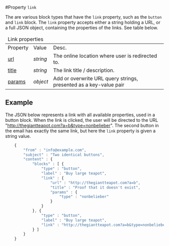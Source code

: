 #Property `link`

The are various block types that have the `link` property, such as the
`button` and `link` block. The `link` property accepts either
a string holding a URL, or a full JSON object,
containing the properties of the links. See table below.

<table class="info">
    <thead>
        <tr>
            <td colspan="3">Link properties</td>
        </tr>
    </thead>
    <tbody>
        <tr class="thead">
            <td>Property</td>
            <td>Value</td>
            <td>Desc.</td>
        </tr>
        <tr>
            <td><a href="/support/json/property-link-url">url</a></td>
            <td><em>string</em></td>
            <td>The online location where user is redirected to.</td>
        </tr>
        <tr>
            <td><a href="/support/json/property-link-title">title</a></td>
            <td><em>string</em></td>
            <td>The link title / description.</td>
        </tr>
        <tr>
            <td><a href="/support/json/property-link-params">params</a></td>
            <td><em>object</em></td>
            <td>Add or overwrite URL query strings, presented as a key-value pair</td>
        </tr>
    </tbody>
</table>

## Example

The JSON below represents a link with all available properties, used in a 
button block.  When the link is clicked, the user will be directed to the URL
"http://thegiantteapot.com?a=b&type=nonbelieber". The second button in the
email has exactly the same link, but here the `link` property is
given a string value.
````javascript
    {
        "from" : "info@example.com",
        "subject" : "Two identical buttons",
        "content" : {
            "blocks" : [ {
                "type" : "button",
                "label" : "Buy large teapot",
                "link" : {
                    "url" : "http://thegiantteapot.com?a=b",
                    "title" : "Proof that it doesn't exist",
                    "params" : {
                        "type" : "nonbelieber"
                    }
                }
            }, {
                "type" : "button",
                "label" : "Buy large teapot",
                "link" : "http://thegiantteapot.com?a=b&type=nonbelieber"
            } ]
        }
    }
````
